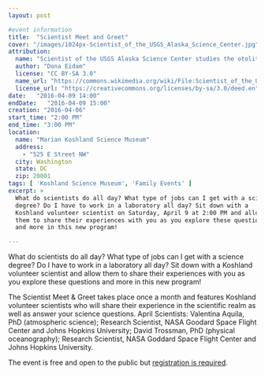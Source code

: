 ```yaml
---
layout: post

#event information
title:  "Scientist Meet and Greet"
cover: "/images/1024px-Scientist_of_the_USGS_Alaska_Science_Center.jpg"
attribution:
  name: "Scientist of the USGS Alaska Science Center studies the otoliths of nearshore fish"
  author: "Dona Eidam"
  license: "CC BY-SA 3.0"
  name_url: "https://commons.wikimedia.org/wiki/File:Scientist_of_the_USGS_Alaska_Science_Center_studies_the_earbones_or_%22otoliths%22_of_nearshore_fish.jpg"
  license_url: "https://creativecommons.org/licenses/by-sa/3.0/deed.en"
date:   "2016-04-09 14:00"
endDate:   "2016-04-09 15:00"
creation: "2016-04-06"
start_time: "2:00 PM"
end_time: "3:00 PM"
location:
  name: "Marian Koshland Science Museum"
  address:
    - "525 E Street NW"
  city: Washington
  state: DC
  zip: 20001
tags: [ 'Koshland Science Museum', 'Family Events' ]
excerpt: >
  What do scientists do all day? What type of jobs can I get with a science
  degree? Do I have to work in a laboratory all day? Sit down with a
  Koshland volunteer scientist on Saturday, April 9 at 2:00 PM and allow
  them to share their experiences with you as you explore these questions
  and more in this new program!

---
```


What do scientists do all day? What type of jobs can I get with a science degree?
Do I have to work in a laboratory all day? Sit down with a Koshland volunteer
scientist and allow them to share their experiences with you as you explore
these questions and more in this new program!
 
The Scientist Meet & Greet takes place once a month and features Koshland
volunteer scientists who will share their experience in the scientific realm
as well as answer your science questions. April Scientists: Valentina Aquila,
PhD (atmospheric science); Research Scientist, NASA Goodard Space Flight
Center and Johns Hopkins University; David Trossman, PhD (physical oceanography);
Research Scientist, NASA Goddard Space Flight Center and Johns Hopkins University.

The event is free and open to the public but [registration is required](https://www.eventbrite.com/e/scientist-meet-greet-tickets-23908528051).